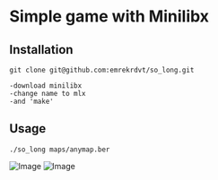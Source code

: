 # Simple game with Minilibx

## Installation

````
git clone git@github.com:emrekrdvt/so_long.git

-download minilibx
-change name to mlx
-and 'make'
````

## Usage
````
./so_long maps/anymap.ber

````

![Image](https://i.hizliresim.com/dnh6cgl.png)
![Image](https://i.hizliresim.com/749j57y.png)
